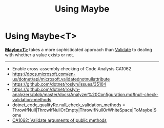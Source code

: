 ﻿---
uid: using_maybe.md
title: Using Maybe<T>
---
# Using Maybe&lt;T&gt;

**[Maybe&lt;T&gt;](xref:Existential.Maybe`1)** takes a more sophisticated 
approach than [Validate](xref:Existential.Validate) to dealing with whether a value exists or not.

---

* Enable cross-assembly checking of Code Analysis CA1062
* https://docs.microsoft.com/en-us/dotnet/api/microsoft.validatednotnullattribute
* https://github.com/dotnet/roslyn/issues/35104
* https://github.com/dotnet/roslyn-analyzers/blob/master/docs/Analyzer%20Configuration.md#null-check-validation-methods
* dotnet_code_qualityRe.null_check_validation_methods = ThrowIfNull|ThrowIfNullOrEmpty|ThrowIfNullOrWhiteSpace|ToMaybe|Some
* [CA1062: Validate arguments of public methods](https://docs.microsoft.com/en-us/dotnet/fundamentals/code-analysis/quality-rules/ca1062)
